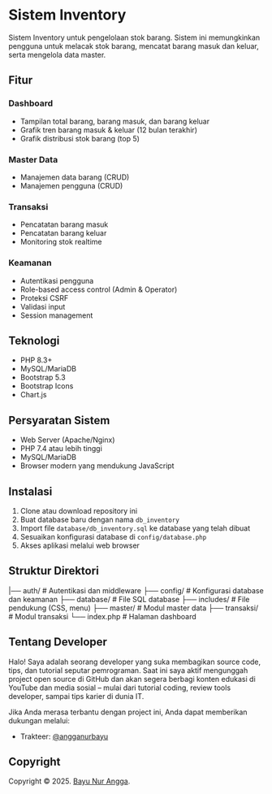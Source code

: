 # Sistem Inventory 

Sistem Inventory untuk pengelolaan stok barang. Sistem ini memungkinkan pengguna untuk melacak stok barang, mencatat barang masuk dan keluar, serta mengelola data master.

## Fitur

### Dashboard
- Tampilan total barang, barang masuk, dan barang keluar
- Grafik tren barang masuk & keluar (12 bulan terakhir)
- Grafik distribusi stok barang (top 5)

### Master Data
- Manajemen data barang (CRUD)
- Manajemen pengguna (CRUD)

### Transaksi
- Pencatatan barang masuk
- Pencatatan barang keluar
- Monitoring stok realtime

### Keamanan
- Autentikasi pengguna
- Role-based access control (Admin & Operator)
- Proteksi CSRF
- Validasi input
- Session management

## Teknologi

- PHP 8.3+
- MySQL/MariaDB
- Bootstrap 5.3
- Bootstrap Icons
- Chart.js

## Persyaratan Sistem

- Web Server (Apache/Nginx)
- PHP 7.4 atau lebih tinggi
- MySQL/MariaDB
- Browser modern yang mendukung JavaScript

## Instalasi

1. Clone atau download repository ini
2. Buat database baru dengan nama `db_inventory`
3. Import file `database/db_inventory.sql` ke database yang telah dibuat
4. Sesuaikan konfigurasi database di `config/database.php`
5. Akses aplikasi melalui web browser

## Struktur Direktori

|── auth/               # Autentikasi dan middleware
├── config/             # Konfigurasi database dan keamanan
├── database/           # File SQL database
├── includes/           # File pendukung (CSS, menu)
├── master/             # Modul master data
├── transaksi/          # Modul transaksi
└── index.php           # Halaman dashboard

## Tentang Developer

Halo! Saya adalah seorang developer yang suka membagikan source code, tips, dan tutorial seputar pemrograman. Saat ini saya aktif mengunggah project open source di GitHub dan akan segera berbagi konten edukasi di YouTube dan media sosial – mulai dari tutorial coding, review tools developer, sampai tips karier di dunia IT.

Jika Anda merasa terbantu dengan project ini, Anda dapat memberikan dukungan melalui:
- Trakteer: <a href="https://trakteer.id/angganurbayu/tip">@angganurbayu</a>

## Copyright

Copyright © 2025. <a href="https://github.com/angganurbayu">Bayu Nur Angga</a>.